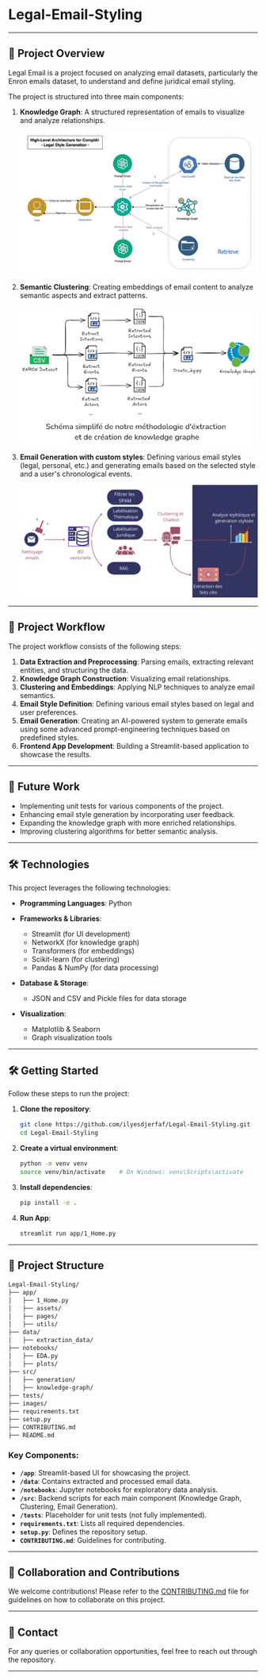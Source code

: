 # Legal-Email-Styling

---

## 📌 Project Overview

Legal Email is a project focused on analyzing email datasets, particularly the Enron emails dataset, to understand and define juridical email styling.


The project is structured into three main components:

1. **Knowledge Graph**: A structured representation of emails to visualize and analyze relationships.


   ![Architecture Team 1](images/architecture_team1.png)

2. **Semantic Clustering**: Creating embeddings of email content to analyze semantic aspects and extract patterns.

   ![Architecture Team 2](images/architecture_team2.png)

3. **Email Generation with custom styles**: Defining various email styles (legal, personal, etc.) and generating emails based on the selected style and a user's chronological events.

   ![Architecture Team 3](images/architecture_team3.png)

---

## 🔄 Project Workflow

The project workflow consists of the following steps:
1. **Data Extraction and Preprocessing**: Parsing emails, extracting relevant entities, and structuring the data.
2. **Knowledge Graph Construction**: Visualizing email relationships.
3. **Clustering and Embeddings**: Applying NLP techniques to analyze email semantics.
4. **Email Style Definition**: Defining various email styles based on legal and user preferences.
5. **Email Generation**: Creating an AI-powered system to generate emails using some advanced prompt-engineering techniques based on predefined styles.
6. **Frontend App Development**: Building a Streamlit-based application to showcase the results.

---

## 🚀 Future Work

- Implementing unit tests for various components of the project.
- Enhancing email style generation by incorporating user feedback.
- Expanding the knowledge graph with more enriched relationships.
- Improving clustering algorithms for better semantic analysis.

---

## 🛠️ Technologies

This project leverages the following technologies:

- **Programming Languages**: Python
- **Frameworks & Libraries**:
  - Streamlit (for UI development)
  - NetworkX (for knowledge graph)
  - Transformers (for embeddings)
  - Scikit-learn (for clustering)
  - Pandas & NumPy (for data processing)
- **Database & Storage**:
  - JSON and CSV and Pickle files for data storage

- **Visualization**:
  - Matplotlib & Seaborn
  - Graph visualization tools

---

## 🛠️ Getting Started

Follow these steps to run the project:

1. **Clone the repository**:

   ```bash
   git clone https://github.com/ilyesdjerfaf/Legal-Email-Styling.git
   cd Legal-Email-Styling
   ```

2. **Create a virtual environment**:
   ```bash
   python -m venv venv
   source venv/bin/activate    # On Windows: venv\Scripts\activate
   ```

3. **Install dependencies**:
   ```bash
   pip install -e .
   ```

4. **Run App**:
   ```bash
   streamlit run app/1_Home.py
   ```

---

## 📂 Project Structure

```
Legal-Email-Styling/
├── app/
│   ├── 1_Home.py
│   ├── assets/
│   ├── pages/
│   ├── utils/
├── data/
│   ├── extraction_data/
├── notebooks/
│   ├── EDA.py
│   ├── plots/
├── src/
│   ├── generation/
│   ├── knowledge-graph/
├── tests/
├── images/
├── requirements.txt
├── setup.py
├── CONTRIBUTING.md
├── README.md
```

### Key Components:
- **`/app`**: Streamlit-based UI for showcasing the project.
- **`/data`**: Contains extracted and processed email data.
- **`/notebooks`**: Jupyter notebooks for exploratory data analysis.
- **`/src`**: Backend scripts for each main component (Knowledge Graph, Clustering, Email Generation).
- **`/tests`**: Placeholder for unit tests (not fully implemented).
- **`requirements.txt`**: Lists all required dependencies.
- **`setup.py`**: Defines the repository setup.
- **`CONTRIBUTING.md`**: Guidelines for contributing.

---

## 🤝 Collaboration and Contributions

We welcome contributions! Please refer to the [CONTRIBUTING.md](./CONTRIBUTING.md) file for guidelines on how to collaborate on this project.

---

## 📧 Contact

For any queries or collaboration opportunities, feel free to reach out through the repository.

---

